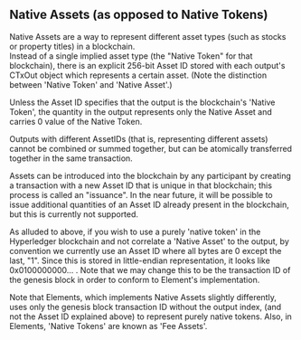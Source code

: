 Native Assets (as opposed to Native Tokens)
-------------------------------------------

Native Assets are a way to represent different asset types (such as stocks or property titles) in a blockchain.  
Instead of a single implied asset type (the "Native Token" for that blockchain), there is an explicit 256-bit 
Asset ID stored with each output's CTxOut object which represents a certain asset.
(Note the distinction between 'Native Token' and 'Native Asset'.) 

Unless the Asset ID specifies that the output is the blockchain's 'Native Token', the quantity in the 
output represents only the Native Asset and carries 0 value of the Native Token.

Outputs with different AssetIDs (that is, representing different assets) cannot be combined or summed 
together, but can be atomically transferred together in the same transaction.  

Assets can be introduced into the blockchain by any participant by creating a transaction with a new Asset 
ID that is unique in that blockchain; this process is called an "issuance".  In the near future, it will 
be possible to issue additional quantities of an Asset ID already present in the blockchain, but this is currently 
not supported.

As alluded to above, if you wish to use a purely 'native token' in the Hyperledger blockchain and 
not correlate a 'Native Asset' to the output, by convention we currently use an Asset ID 
where all bytes are 0 except the last, "1". Since this is stored in little-endian
representation, it looks like 0x0100000000... .  Note that we may change this to be the 
transaction ID of the genesis block in order to conform to Element's implementation. 

Note that Elements, which implements Native Assets slightly differently, uses only the genesis 
block transaction ID without the output index, (and not the Asset ID explained above) to 
represent purely native tokens.  Also, in Elements, 'Native Tokens' are known as 'Fee Assets'.
